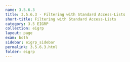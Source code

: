 ```yaml
---
name: 3.5.6.3
title: 3.5.6.3 - Filtering with Standard Access-Lists
short-title: Filtering with Standard Access-Lists
category: 3.5 EIGRP
collection: eigrp
layout: page
exam: both
sidebar: eigrp_sidebar
permalink: 3.5.6.3.html
folder: eigrp
---
```

